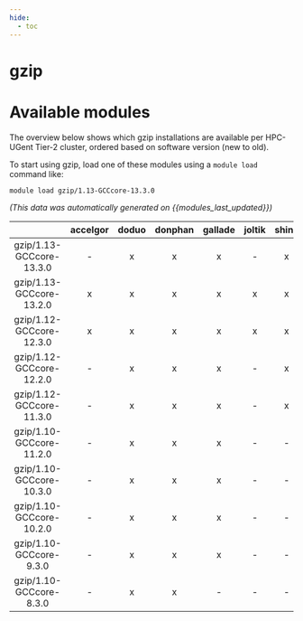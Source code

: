 ```yaml
---
hide:
  - toc
---
```


gzip
====

# Available modules


The overview below shows which gzip installations are available per HPC-UGent Tier-2 cluster, ordered based on software version (new to old).

To start using gzip, load one of these modules using a `module load` command like:

```shell
module load gzip/1.13-GCCcore-13.3.0
```

*(This data was automatically generated on {{modules_last_updated}})*  

| |accelgor|doduo|donphan|gallade|joltik|shinx|skitty|
| :---: | :---: | :---: | :---: | :---: | :---: | :---: | :---: |
|gzip/1.13-GCCcore-13.3.0|-|x|x|x|-|x|x|
|gzip/1.13-GCCcore-13.2.0|x|x|x|x|x|x|x|
|gzip/1.12-GCCcore-12.3.0|x|x|x|x|x|x|x|
|gzip/1.12-GCCcore-12.2.0|-|x|x|x|-|x|-|
|gzip/1.12-GCCcore-11.3.0|-|x|x|x|-|x|-|
|gzip/1.10-GCCcore-11.2.0|-|x|x|x|-|-|-|
|gzip/1.10-GCCcore-10.3.0|-|x|x|x|-|-|-|
|gzip/1.10-GCCcore-10.2.0|-|x|x|x|-|-|-|
|gzip/1.10-GCCcore-9.3.0|-|x|x|x|-|-|-|
|gzip/1.10-GCCcore-8.3.0|-|x|x|-|-|-|-|

